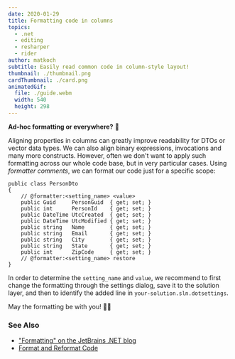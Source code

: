 ```yaml
---
date: 2020-01-29
title: Formatting code in columns
topics:
  - .net
  - editing
  - resharper
  - rider
author: matkoch
subtitle: Easily read common code in column-style layout!
thumbnail: ./thumbnail.png
cardThumbnail: ./card.png
animatedGif:
  file: ./guide.webm
  width: 540
  height: 298
---
```


**Ad-hoc formatting or everywhere?** 📐

Aligning properties in columns can greatly improve readability for DTOs or vector data types. We can also align binary expressions, invocations and many more constructs. However, often we don't want to apply such formatting across our whole code base, but in very particular cases. Using _formatter comments_, we can format our code just for a specific scope:

```
public class PersonDto
{
    // @formatter:<setting_name> <value>
    public Guid     PersonGuid  { get; set; }
    public int      PersonId    { get; set; }
    public DateTime UtcCreated  { get; set; }
    public DateTime UtcModified { get; set; }
    public string   Name        { get; set; }
    public string   Email       { get; set; }
    public string   City        { get; set; }
    public string   State       { get; set; }
    public int      ZipCode     { get; set; }
    // @formatter:<setting_name> restore
}
```

In order to determine the `setting_name` and `value`, we recommend to first change the formatting through the settings dialog, save it to the solution layer, and then to identify the added line in `your-solution.sln.dotsettings`.

May the formatting be with you! 🧙🏻

### See Also

- ["Formatting" on the JetBrains .NET blog](https://blog.jetbrains.com/dotnet/?s=formatting)
- [Format and Reformat Code](https://www.jetbrains.com/help/rider/Code_Formatting_Style.html)
